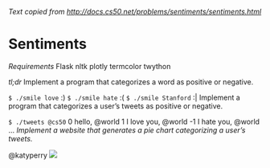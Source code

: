 _Text copied from http://docs.cs50.net/problems/sentiments/sentiments.html_

# Sentiments

*Requirements*
Flask
nltk
plotly
termcolor
twython

*tl;dr*
Implement a program that categorizes a word as positive or negative.

`$ ./smile love`
:)
`$ ./smile hate`
:(
`$ ./smile Stanford`
:|
Implement a program that categorizes a user’s tweets as positive or negative.

`$ ./tweets @cs50`
 0 hello, @world
 1 I love you, @world
-1 I hate you, @world
...
*Implement a website that generates a pie chart categorizing a user’s tweets.*

@katyperry
![](http://i.imgur.com/7J4dRiK.png?raw=true)
